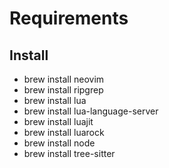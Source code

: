 # Requirements

## Install
- brew install neovim
- brew install ripgrep
- brew install lua
- brew install lua-language-server
- brew install luajit
- brew install luarock
- brew install node
- brew install tree-sitter
